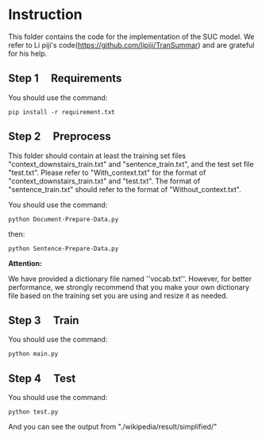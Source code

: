 # Instruction

This folder contains the code for the implementation of the SUC model. We refer to Li piji's code(https://github.com/lipiji/TranSummar) and are grateful for his help.

## Step 1 &nbsp; &nbsp; Requirements

You should use the command:
```
pip install -r requirement.txt
```
## Step 2 &nbsp; &nbsp; Preprocess

This folder should contain at least the training set files "context_downstairs_train.txt" and "sentence_train.txt", and the test set file "test.txt".
Please refer to "With_context.txt" for the format of "context_downstairs_train.txt" and "test.txt". The format of "sentence_train.txt" should refer to the format of "Without_context.txt".

You should use the command:
```
python Document-Prepare-Data.py
```
then:
```
python Sentence-Prepare-Data.py
```
**Attention:**

We have provided a dictionary file named ''vocab.txt''. However, for better performance, we strongly recommend that you make your own dictionary file based on the training set you are using and resize it as needed.

## Step 3 &nbsp; &nbsp; Train

You should use the command:
```
python main.py
```

## Step 4 &nbsp; &nbsp; Test
You should use the command:
```
python test.py
```

And you can see the output from "./wikipedia/result/simplified/"
